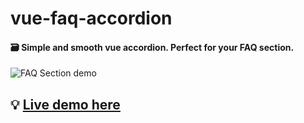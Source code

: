 # vue-faq-accordion

#### 🗃 Simple and smooth vue accordion. Perfect for your FAQ section.

![FAQ Section demo](https://github.com/gerasimvol/vue-faq-accordion/blob/master/demo.gif)

## 💡 [Live demo here](http://vue-faq-accordion.surge.sh/)




